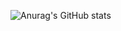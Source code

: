![Anurag's GitHub stats](https://github-readme-stats.vercel.app/api?username=doho-ho&count_private=true&show_icons=true)
